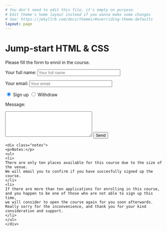 ```yaml
---
# You don't need to edit this file, it's empty on purpose.
# Edit theme's home layout instead if you wanna make some changes
# See: https://jekyllrb.com/docs/themes/#overriding-theme-defaults
layout: page
---
```


<h1>Jump-start HTML & CSS</h1>

<p>
Please fill the form to enrol in the course.
</p>

<form method="POST" action="http://formspree.io/brother.yuci@gmail.com">

  <input type="hidden" name="_subject" value="Application for course Jump-start HTML & CSS" />
  <label for="fullname">Your full name:</label>
  <input type="text" name="fullname" placeholder="Your full name" size="30"/>

  <label for="email">Your email:</label>
  <input type="email" name="_replyto" placeholder="Your email" size="30"/>
  
  <input type="radio" name="enrolment" value="signup" checked="checked"> Sign up
  <input type="radio" name="enrolment" value="withdraw"> Withdraw
  
  <label for="message">Message:</label>
  <textarea name="message" id="message" placeholder="" rows="5" cols="32" maxlength="200"></textarea>
  <input type="text" name="_gotcha" style="display:none" />
  <button type="submit">Send</button>

    <div class="notes">
    <p>Notes:</p>
    <ul>
    <li>
    There are only ten places available for this course due to the size of the venue.
    We will email you to confirm if you have succesfully signed up the course.
    </li>
    <li>
    If there are more than ten applications for enrolling in this course, 
    and you happen to be one of those who are not able to sign up this time, 
    we will consider to open the course again for you soon afterwards. 
    Really sorry for the inconvenience, and thank you for your kind consideration and support.
    </li>
    </ul>
    </div>

</form>

<script src="{{'/assets/js/enrolment.js'}}"></script>
